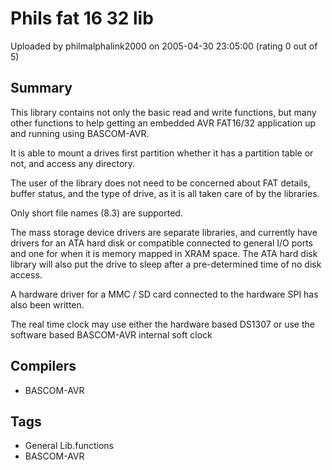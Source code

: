 # Phils fat 16 32 lib

Uploaded by philmalphalink2000 on 2005-04-30 23:05:00 (rating 0 out of 5)

## Summary

This library contains not only the basic read and write functions, but many other functions to help getting an embedded AVR FAT16/32 application up and running using BASCOM-AVR.  

It is able to mount a drives first partition whether it has a partition table or not, and access any directory.  

The user of the library does not need to be concerned about FAT details, buffer status, and the type of drive, as it is all taken care of by the libraries.  

Only short file names (8.3) are supported.  

The mass storage device drivers are separate libraries, and currently have drivers for an ATA hard disk or compatible connected to general I/O ports and one for when it is memory mapped in XRAM space. The ATA hard disk library will also put the drive to sleep after a pre-determined time of no disk access.  

A hardware driver for a MMC / SD card connected to the hardware SPI has also been written.  

The real time clock may use either the hardware based DS1307 or use the software based BASCOM-AVR internal soft clock

## Compilers

- BASCOM-AVR

## Tags

- General Lib.functions
- BASCOM-AVR
